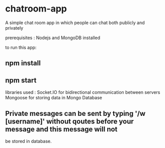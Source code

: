 # chatroom-app
A simple chat room app in which people can chat both publicly and privately

prerequisites : Nodejs and MongoDB installed

to run this app:
## npm install
## npm start

libraries used : Socket.IO for bidirectional communication between servers
                 Mongoose for storing data in Mongo Database
                 
## Private messages can be sent by typing  '/w [username]' without qoutes  before your message and this message will not
be stored in database.

